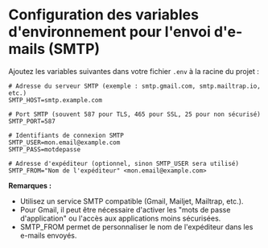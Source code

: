 # Configuration des variables d'environnement pour l'envoi d'e-mails (SMTP)

Ajoutez les variables suivantes dans votre fichier `.env` à la racine du projet :

```
# Adresse du serveur SMTP (exemple : smtp.gmail.com, smtp.mailtrap.io, etc.)
SMTP_HOST=smtp.example.com

# Port SMTP (souvent 587 pour TLS, 465 pour SSL, 25 pour non sécurisé)
SMTP_PORT=587

# Identifiants de connexion SMTP
SMTP_USER=mon.email@example.com
SMTP_PASS=motdepasse

# Adresse d'expéditeur (optionnel, sinon SMTP_USER sera utilisé)
SMTP_FROM="Nom de l'expéditeur" <mon.email@example.com>
```

**Remarques :**
- Utilisez un service SMTP compatible (Gmail, Mailjet, Mailtrap, etc.).
- Pour Gmail, il peut être nécessaire d'activer les "mots de passe d'application" ou l'accès aux applications moins sécurisées.
- SMTP_FROM permet de personnaliser le nom de l'expéditeur dans les e-mails envoyés.
